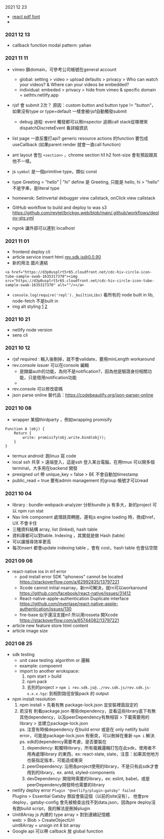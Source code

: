 2021 12 23 
- [react pdf font](https://github.com/revtel/sensationsprint/commit/354cbf56f2a5f021a61639de1a4cd0fba89dc38a)
- 

### 2021 12 13
- callback function modal pattern: yahan 

### 2021 11 11
- vimeo 鎖domain，可參考公司帳號在general account
  - global: setting > video > upload defaults > privacy > Who can watch your videos? & Where can your videos be embedded?
  - individual: embeded > privacy > hide from vimeo & specific domain = sethtv.netlify.app
- rjsf 會 submit 2次？ 原因：custom button and button type != "button"，如果沒有type or type=default 一樣會被rjsf自動觸發submit 
  - debug 過程: event 觸發都可以用inspector 追朔call stack從哪裡來 dispatchDiscreteEvent 看詳細資訊
- list page 一直反覆打api? generic resource actions 的function 要包成 useCallback (如果parent render 就會一直call function)
- ant layout 會包 `<section>` ，chrome section h1 h2 font-size 會有預設跟其他不一樣。

- js `symbol` 是一個primitive type，類似 const 
- type Greeting = "hello" | "hi" define 是 Greeting, 只能是 hello, hi >  "hello" 不是字串，是literal type
- homewrok: Setinvertal debugger view callstack, onClick view callstack
- GitHub workflow to build and deploy to was s3 https://github.com/revtel/brickgo.web/blob/main/.github/workflows/deploy-stg.yml
- ngrok 讓外部可以連到 localhost

### 2021 11 01
- frontend deploy cli
- article service insert html rev.sdk.js@0.0.90
- 新的用法 圖片連結
```
<a href="https://d3p0usplrt5r65.cloudfront.net/cdc-hiv-circle-icon-tube-sample-swab-1635317370"><img src="https://d3p0usplrt5r65.cloudfront.net/cdc-hiv-circle-icon-tube-sample-swab-1635317370" alt=""/></a>
```
- `console.log(require('repl')._builtinLibs)` 看所有的 node built in lib, node-fetch 不是built in
- img alt styling [1](https://stackoverflow.com/a/22051972/13797221) [2](https://stackoverflow.com/a/37192970/13797221)

### 2021 10 21
- netlify node version
- sens cli 

### 2021 10 12 
- rjsf required : 輸入後刪掉，就不會validate，要用minLength workaround
- rev.console issuer 可以在console 編輯
	- 是隸屬auth的功能，為何不是notification?，因為他是驗證身份相關功能，只是借用notification功能
	- 
- rev.console 可以修改密碼
- json parse online 替代品：https://codebeautify.org/json-parser-online

### 2021 10 08
- wrapper 某個thirdparty ，例如wrapping promisify
```
Function A (obj) {
	Return {
		write: promisify(obj.write.bind(obj));
	}
}
```
- termux android: 跑linux 寫 code 
- local ssh 共享 > 遠端登入，這是ssh 登入某台電腦，在用tmux 可以開多個terminal，大多用在backend 開發
- presigned url  帶 unique_key = false > BE 不會自動加timestamp 
- public_read  = true 要有admin management 的group 帳號才可以read

### 2021 10 04
- library : bundle-webpack-analyzer 分析bundle js 有多大，新的project 可以 npm run stat 
- Nav link component 處理跳頁轉圈，還有js engine loading 時，換成href，UX 不會卡住
- 三種資料結構 array, list (linked), hash table
- 資料庫都可以對table. Indexing ，其實就是做 Hash (table) 
- 可以讓搜尋效率更高
- 每次insert 都會update indexing table ，會有 cost，hash table 也會佔空間 


### 2021 09 06
- react-native ios in m1 error
	- pod install error SDK "iphoneos" cannot be located https://stackoverflow.com/a/62992835/13797221
	- Xcode cannot initial nsarray，新rn可解決，就rn可以workaround https://github.com/facebook/react-native/issues/31412
	- React-native-apple-authentication Duplicate interface https://github.com/invertase/react-native-apple-authentication/issues/130
	- fire-base 似乎還沒支援m1 所以用rosseta 開Xcode https://stackoverflow.com/a/65744082/13797221
- article new feature store html content
- article image size 

### 2021 08 25 
- sdk testing
  - unit case testing: algorithm or 邏輯
  - example: compoennt 
  - import to another wrokspace: 
	  1. npm start > build 
	  2. npm pack
	  3. 去別的project > `npm i rev.sdk.js@../rev.sdk.js/rev.sdk.js-x.x.x.tgz`: 到相對路徑安裝pack 的 output
- npm install resolution
	1. npm install > 先看有無 package-lock.json 並安裝裡面設定的
	2. 若沒有 則看package.json 哪些dependency，並看這些library底下有無其他dependency，以及peerDependency有無相容 > 下載需要用的 library > 並建立package-lock.json  
	ps. 注意有時候dependency 在build error 或是在 only netlify build error，可能是package-lock.json 有衝突，可以刪掉在重新 `npm i` 解決.  
	ps. sdk的dependency需要考慮，是否要裝在   
		1. dependency: 較獨特library，所有複雜邏輯打包在此sdk，使用者不用再處理library 的東西，ex: react-slate, slate，注意：如果其他地方也裝指定版本，可能造成衝突
		2. peerDependency: 沿用各project使用的library，不是只有此sdk才會用到的library，ex. antd, styled-components
		3. devDependency: 開發時需要的library，ex: eslint, babel，或是peerDependency開發時也需要的library
- netlify deploy error `Plugin "@netlify/plugin-gatsby" failed`  
  Plugins > Essential Gatsby 預設會裝這個（以前的site沒有），
  他會pre deploy，gatsby-config 會先被檢查出找不到data.json，因為pre deploy沒有跑build script，我的解法是刪掉plugin
- Unit8Array js 內建的 type array > 對到連續記憶體.  
	web: > Blob > CreateObjectUrl  
	uint8Array = unsign int 8 bit array  
- Google api 可以帶 callback 放 global function   
	<script src=“” async /> 不會等他load完才完成頁面，通常設計會搭配 callback function  
  

### 2021 08 20
- 怎麼看 this on js
	- Arrow function  (會自動bind this)
	- Anonymous function 
	- 有沒有手動bind
	- Normal function  => invocation pattern 

- GitHub codespace: 可以在GitHub 上開發
- Tensorflow : google 上的機器學習相關產品

### 2021 08 07
- gatsby v2 to v3 [官方文件](https://www.gatsbyjs.com/docs/reference/release-notes/migrating-from-v2-to-v3/)
  1. `npm i gatsby@latest`
  2. 看哪些plugin 需要更新 `npm outdated`
  3. 更新這些 library npm install xxx@latest 
  4. 重新載入  `gatsby clean && rm -r node_module && rm package-lock.json && npm i`
  5. webpack error `less-loader Inline JavaScript is not enabled.` > options 結構不一樣，要多一層lessOptions
  ```
  {
	resolve: "gatsby-plugin-less",
	options: {
		lessOptions: {
			modifyVars: { //direct child node of lessOptions
	  			"primary-color": "#C53333", //your preferred color
			},
			javascriptEnabled: true, //direct child node of lessOptions
		},
	},
  },
  ```
  5. webpack error `@react-pdf Can't resolve 'util' Can't resolve 'stream' ....` : 分好三塊 node library, node build-in symbol (polyfill), built-in parameter
  6. gatsby-image-plugin https://github.com/U1320100568/note/blob/master/React/Gatsby%20v2%20to%20v3.md
- swap: revtel cli apply in eculture
  - npx revtel swap src/Components/Spinner src/Components/Spinner/Line.js 
  - execa revtel cli 可以傳 pairs of array 

- cli tool library
  - package.json `main`: main function entry
  - package.json `bin`: 使用此cli的人，npm run 會將此cli的symbol放到環境變數
  - 補充bin: npm i 會產生`.bin`，npm run 會將bin檔放進環境變數，才能使用這些command

- npm publish
  - 需要先 build 過（通常entry會export build folder）(npm start會起nodemon，會監控如果有更動會auto build)
  - use `release-it`: 自動 publish 到 npm

- Js invocation pattern
  如果沒有new 
  this. Binding 要看context，應該會是外部的 scope
  如果有 new  f()
  會有一個empty object { } 傳進(function)class 存進(function)class 裡面的 this，默默傳 this
- npm install @type/xxx-library. it can type definition auto fill(intelligence)
- 用static folder and json file 可以實現 http request api 
- Netlify function (類似aws lambda) 打太多要錢

### 2021 08 06
- 播放youtube可能會被下架：違反裝置與網路濫用行為政策，舉例來說，您的應用程式可以讓閒置的裝置在背景播放 YouTube 影片，即便使用者以電源按鈕關閉螢幕後，影片仍可繼續播放。請仔細確認您應用中所有的版本都符合我們的規定。您可參考附件的螢幕截圖瞭解詳情。
- react-native-youtube
  Android  
  - `The Android implementation of this component needs to have the official YouTube app installed on the device.`
  - 要去申請 youtube developer apikey
  - 不能覆蓋東西
- Backend: Json Storage  datetime type support, projection(輸出哪些欄位), aws step function service-
- React 匯出excel  library: xlsx
- iOS 測試群組 mylio
- Starter custom Form: section render & fileld render (customType )
- Pure function 1. deterministic 有明確可預期的輸出 2. non side effect

### 2021 07 20 
- react-player 有包含list 資料可能會載入錯誤，最保險的是extract v 也就是 video id 在組一個url.  
`https://www.youtube.com/watch?v=dKgntR1PTVM&list=PL5j0Z03RRUGl89vf-VcHK4z28ByJHblQ_&ab_channel=SethTVLove`  
- Hash table / Dictionary 在 python dictionary 在 js object  
  Js 還有 Map 可以用.  

### 2021 07 07
- nosql relative data use embeded or reference.  
  reference 怎麼刪除？，沒有transaction 怎麼 handle?
- 免費photoshop https://medibangpaint.com/zh_TW/
- `<WebView renderLoading={jsx} initalSetLoading={true}/>`
- GitHub markdown archor `(){here}` 裡面要slugify，可在GitHub上看
- Imperative vs. declarative loop

### 2021 06 28 
- ant.table column: 有帶dataIndex `render: value => {}` v.s. 沒帶dataIndex `render: record => {}`
- mime type.  
  資料的媒體型別，瀏覽器可決定如何呈現資料  
  `text/HTML` `application/json` `application/pdf`   
  multi part file upload 支援 帶入body `Content-type: {type}`.  
  http response Content-Type `binary/octet-stream`(無設定是什麼類型) or `image/png`（有設定）   
- porting gatsby-ssr https://github.com/revtel/sensationsprint/commit/da8da3ea9f5f505b10254056ed147f02731b01ce  
  `wrapPageElement`, `wrapRootElement` of `gatsby-ssr` & `gatsby-browser`  
  `pageContainer` 包 layout, page 邏輯  
  `AppRoot` 包 Provider, root 邏輯  
  所有舊的 withPage 都拿掉  
- refactor with `reconnect.js` https://github.com/revtel/sensationsprint/commit/a4dae5e49d322ae4986188ad8b2056d12e71a581  
  token, profile 問題：原本 redux 範圍太廣，所以在autologin & login時也把profile token 存到 reconnect裡  
  `ActionCreator`, class component 無法使用hook: 所以要用 `getOutlet` or `getNewOutlet`（class component 還是建議改成 function ）.  
  global state & actions 有兩種 寫法:  
  1. 寫成 primitive js   
     create js file and use `getNewOutlet` configure state & actions， import this file into root file(AppRoot)  
  2. 包成 function component  
     use `useOutlet` configure state & actions ，actions先用 useRef 存成 object，import and wrap AppRoot.  
- gatsby-plugin 
  1. onCreateNode wrap fields into node
  2. gatsby-node graphql fields on createPage get $slug or other field put into pageContext
  3. graphql in component > export pageQuery > $slug  get static contnet

    

### 2021 06 25
- fb developer 提供 檢查分享og data 的功能 [link](https://developers.facebook.com/tools/debug/)
- $0.scroll > $0 可以直接 access 選到的 html element DOM，可以對他操作web api
- 綠界可以支援 四大超商 物流（但是不能超商互相送），問凹豆 這個可以嗎？
- import x from "y/z or y.z"; 可以減輕 bundle size, import { w, u } 不一定可以減輕
- run web on mobile > gatsby develop -H 0.0.0.0
- RPC remote procedure call: 一個概念， 延伸應用 json rpc

### 2021 06 16
- [unicode & utf8](https://github.com/U1320100568/note/issues/16)
- bytes 應用
  `Charset`: Unicode standard
  `Character Encoding`: UTF8 standard
- node dev require: 
  - require package: `var moment = require("moment")`
  - require my-util: `var {getDeadline} = require("./src/Utils/billingUtil")`
  

### 2020 06 09
- Set : membership testing  
  塞進一個  iterable => `new Set ( [ 1, 2, 3 ] )`  
  distinct element   
  [js] Common Operation : `has` , `add` , `delete` , `clear` 只支援單個element 操作.  
  [js] 不能用`for in`, not Object   

### 2020 05 28
- [apply article service](https://github.com/revtel/rev-dashboard-web/wiki/Apply-Article-Service) 
- gatsby navigate(-1) page not found
  <img height="400" src="https://user-images.githubusercontent.com/35591116/120282232-7a02b400-c2ec-11eb-96c5-7cdaa528dc6c.png" alt=""/>
- [scroll container's absolute child](https://codesandbox.io/s/overflow-and-absolute-issue-kx3ub?file=/index.css)
  其他child過多造成container scroll， 其他 absolute child 會跟著滾動。
- [re-mount issue](https://github.com/U1320100568/note/blob/master/React/Component%20Re-render%20and%20Re-Mount.md)
- `console.trace()`：debug 可以追到哪一層報錯
- 拿到children 對children element 沒有支配權，想要帶入其他props 可以使用 `React.cloneElement`
- Husky v6.  
  Husky 整lint 工具  
  lint-staged   


### 2020 05 26
- [functional HOC](https://github.com/U1320100568/note/blob/master/React/functional%20HOC.md)
- [react-jsonschema](https://dashboard-stg-eculture.netlify.app/)  
   適合結構不複雜的dashboard(不在意style)  
   太多層的結構，很難custom  
   ArrayTemplate, Custom Field, Custom Object  
- starter project.  
  npm revtel > init app    
  開發：npm start , node cli or node cli.js   
  npx   
  cli template resource table search and paging  
  nodejs 專用library，gatsby v2 web pack 有特別處理，v3 沒有需特別注意  
  
### 2020 05 19
- [article reference](https://rick38yip.medium.com/testflight-not-showing-the-latest-build-of-ios-app-2020-may-33735b0380d6) add this setting into ios info.plist App Uses Non-Exempt Encryption = NO
- run mongo instance on docker and db aggregation syntax [tutorial](https://github.com/revtel/revteltech.dev/tree/main/src/_drafts/mongodb-aggregation-intro-by-example)
- user custom ordering
   - sort by other field
   - set priority field
   - mapping array [賽斯]
     ```
     list.sort((a, b) => sorting(a, b, ["賽斯小學堂", "許醫師講座", "最新熱播"], maxlength))
     
     function sorting(x, y, order = [], lng = 0) {
	  let xIdx = order.indexOf(x.name);
	  let yIdx = order.indexOf(y.name);
	  return (xIdx === -1 ? lng : xIdx) - (yIdx === -1 ? lng : yIdx);
     }
     ```
- SQS simple queue service
  separate action 某事件觸發另外一個action
  SNS simple notification service
- csv to string `=“”${order.id}””`
- css sticky: 黏住某個部份，讓其他部分可以滾動，常用於 two column layout

### 2020 05 10
- seo
Title, description, image, alt  
Url 不要用id =1 之類的，盡量用有效文字（如商品名稱）（商品不多的情況下）.  
直接給Site route robot.txt or sitemap..txt(gatsby) ??  
Light house 評分工具.  
[Sam seo, ga, pixel 分享](https://www.evernote.com/shard/s236/sh/74e2ea33-3236-222b-ab50-0800aef94b94/188e03b74595b57d443869ce18064671)


### 2020 05 05
- GitHub actions
  - actions/setup-node@v2 <  other repo
  - ${{ variable }} < 變數
  - run |   < multi line   
    npm xx  
    npm xx   
  - cron < 定時做的排程 
  - workflow_dispatch < 外部系統 或是 GitHub trigger action
  - input.article.name < 可以取得input value

### 2020 04 25
- react-images deprecated > react-responsive-carousel
- message.loading create dispatch flow
- react-pdf
ReactPDF.render(不能用), ReactPDF.renderToStream(不能用), < PDFViewer />, PDFDownloadLink
- 不用class 寫 物件導向(object-orientation)
`return Object.freeze({ name, eat })`  
外部不能修改要透過setter  
繼承的function 覆寫, 改寫
  - Extend 原本class沒有 
  - overwrite 覆寫原本的function
  - Delegate 基於原本的function，還要做額外的事
  ```
  Function eat() {
	base.eat();
	console.log(“extra action”)
  }
  ```

- get resource 前端有需要轉換成 custom object嗎？（class）.     
  1. 不推薦 
      - 無法 Object spread（freeze）
      - State management > render (class instacne沒辦法偵測有無改變).  
  2. 可使用狀況
  如果有backend 比較慢的情況，可能可以做class getter setter。   
  3. compute property.  
  如果有個compute property可以建立一個util在get list 附加上每個instance上.  
  x.name = function getName() {return this.first + this.last }    
  Ps. Normal function this = 當下的closure instance(involking pattern)，不能是arrow function.  


### 2020 04 23
- OAuth
  authentication 身份認證 who r u 
  authorization 授權 what can you do
  Open authorization 授權什麼程式可以用這個權限
  為了解釋第三方程式可以代理，存取的權限，而不是直接給漲密

### 2020 04 14
- [設定企業帳號gmail](https://github.com/U1320100568/note/blob/master/Google%20Console/%E4%BC%81%E6%A5%AD%E6%9C%83%E5%93%A1email%20setting.md) #驗證網域 #TXT
- EventEmitter e.emit(“name”, data) or e.on / e.off / e.one
- html <script async /> `async` attribute，不會等他載完，是異步的，通常會聽ready event，才會call 他的global symbol(執行)



### 2020 04 07
- Android debugging in release mode  
`react-native run-android --variant=release`  
   - *wireless debugging*  
`adb tcpip <port>`  
`adb connect <ip>:<port>`  
`adb disconnect`  
   - *log & process & thread*  
印出log或是儲存成檔案觀看  
辨識是問題是出在react native 還是 native？  
看某個react native app 的log ，就可以找到特定的process id & grep it  
而 react native js engine 只會跑在某thread 下  
- Netlify add new domain
Netlify > revtel > Domains > Add or register domain  
順著流程，最後把四台server名稱貼到godaddy > 該domain > DNS管理 > 我要用自己的名稱伺服器 下  
如果遇到 您的連線不是私人連線問題：  
Netlify > proj > domain settings >下面certificate要renew  
概念：sensationsprint.com.tw -> 找到godaddy 的dns, godaddy 跟browser說 這個ip 是在netlify的server上（netlify管的）  


### 2020 03 22
- article service preview 最近會更新（控制鈕固定在最上方、換行行距很大問題、粗體沒有apply）
- gatsby 上一頁 https://www.gatsbyjs.com/docs/reference/built-in-components/gatsby-link/#how-to-use-the-navigate-helper-function
```
if(typeof window !== “undefined” && window.history.length > 0) {
	navigate(-1);
}
```
- prevent animate when preload https://github.com/U1320100568/note/issues/14  
- class & prototype & this & functions  
Const t = new Test();  
Prototype,  static 存在於 Class   
一般function 會存到class .prototype. 
Arrow function 是 該instance (this) 的function. 
若呼叫instance.fn()，會去找this裡的function，找不到的話，會找產生他的constructor裡的 prototype function 。
- checksum 特定規則驗證號碼對錯，例如：訊號輸入（硬體檢查）、身分證字號
- 
  
### 2020 03 19
- SHELL ENV VARIABLE 環境變數
`KEY=VALUE node` (開啟一個獨立的process)  
`Process.env.KEY  = ‘VALUE’;`  
  
在外部 shell `echo $KEY` 拿不到  
但是在外部 (外部的shell，會另外開起一個root process)  
```
KEY=VALUE  
echo $KEY = ‘VALUE’   
```
  
- Javascript engine (js runtime)   
``` 
┣ Web  
┃ ┣ Chrome v8  
┃ ┣ Firefox spider monkey  
┃ ┗ Safari JSC (javascript core)  
┗ React native   
  ┣ IOS build in OS JSC (每個OS 都不同)  
  ┣ Android JSC package （每個OS 都是一樣的package）  
  ┗ RN 0.64 Hermes (fb 官方推的runtime)  
```
  
### 2020 03 17
實作global modal or message
React.forwardRef 
Modal Component 帶進 (props, ref)
Modal Component ref.current = { 可供外部call的東西 } : 在useEffect 裡 assign
外部 useRef 帶進ref={ref}，外部可以call ref 的 function

### 2020 03 12
- custom hook render component
**return Component(function) vs JSX Element**  
render component: 每次call hook 裡的 render component(1) 會產生的 element 是不同的，所以如果有input text會loose focus  
```
function useHook() {
	const C = () => {} //1. component
	return { C }
	const D = <div/>  // 2. jsx Element
	return { D }
	
}

const {C} = useHook();
<C/>
<C'/>
```
原因：composite element 不同type(function reference) ，react 會認為是不同的component被re-render  


### 2020 02 22
- j storage(mongodb? unix?) date 格式 timestamp 數值單位是 秒  
[parse to js date](https://stackoverflow.com/a/847196/13797221) 需乘1000為毫秒單位: `new Date(1613791932 * 1000)`
- jstoarge dashboard
list 可以看到部分資料（排除content, children, password, created, updated）
- mongodb playground 
https://mongoplayground.net/
- Error Handle: Exception vs return error value
	- Exception: `throw new Error(message) or ErrCustom(message) `
	- Error Value: `return message`
Exception 好處 Cross calls stack 時，不用特別處理Propagation，但要注意catch位置 
	


- iterator & iterable & generator
for of iterable (js)
for in iterable (pyhton) 
Iterable 包含 iterator 
Iterator 包含Local state & next()
Custom iteration protocol :  gerenetor
```js
// this is generator
function* Iterable(data) {
	for (let i =0; data.length; I++) {
		yield	 data[I];
	}
}
 
```
- css 多行文字 刪節號 line-clamp



### 2020 02 02
- `<input type="checkbox" />` default value : checked={}   
Ant design  
defaultChecked 不管是否被選到的初始值  
group 的 value, defaultValue  

- custom static component  
條件：容許不同project有不同內容，內容只有靜態的純文字的呈現，由我們自己編輯  
可考慮使用  
  1. 寫成html file，直接import "xxx.html"  
      不確定能否這樣使用  
  2. 寫成html file，build script將html讀取轉成字串存成json，需要用的時候import，塞入`dangerouslysetinnerhtml` 
  ⚠ 需注意：generate `html.json` gatsby build 會 error，以其他名稱替代
  
- jump {}: `cmd + shift + \`  
select scope: `ctrl + shift + →`. 
  
- OAuth: 知道是哪個 user 在 access
- api key: server secret, server to server, 不需要其他驗證了，還可以知道是哪個project
- fs.readdirSync 取folder's files
- timestamp當作snapshot filename
- execa: node js 執行shell 

### 2020 01 28
- css variable 會找最近scope 定義的數值
```
//shared key frame
keyframe {
...
transfrom: translate(var(--ball-offset));

//在使用的 element 定義css variable
& .ball-1 {
--ball-offset=1000px;
```

- RegExp - find the match word
```
1.
result = "I love JavaScript".match(/Java(Script)/)
result[0] = JavaScript 
result[1] = Script
2.
valid = /(Y+)/.test("YYYY-MM")
RegExp.$1 = YYYY
3. 
"Amy Bob".replace(/(\w+)\s(\w+)/, '$2, $1') = Bob, Amy


```
- react native animated 中斷後 start(callback) 可以實作回復最終狀態
- functional programing
- js invocation pattern: this
- arrow function 會freeze當下的this (bind)


### 2021 01 20
- a js application  
**step 1. build**  
Build webpack  
**step 2. copy**  
Copy file to public  
**step 3. serve**  
https-server public  
  
`nodemon` thirdparty to develop watchfile change
- 如何用pure js 實作 global state 更新觸發re-render?   
用 state manager 管理state提供subscribe 供各comp 傳入render function，  
提供manipulate state function (add, delete) 裡面會觸發notify，  
Notify 執行所有的subscribe。  

### 2021 01 13
- react scroll to invalid input
  - forwardRef((props, ref) => ) 可以不用手動binding Ref
  - useRef( ).current; 可以不用一直取 current
  - getBoundClientRect() DOM api，取得element的位置，相對於viewport
  - scrollBy({ top: x, ...}) window api，相對滑動位置
  
- vscode shortcut
  - ctrl + shift + 左右：選取目前的scope
  - alt + 左右：游標快速移動至下一個word 位置
  
- react native debugger 可以看到 Network api 
  
### 2021 01 04
- iframe resizer
- github project(archive)
- skeleton 骨架
- gatsby sourcing 

- custom hook
當component需要複雜的邏輯，且會和其他component共用，此時很適合refactor 成 custom hook。
- db cluster
- Semantic element 語意化 元件
